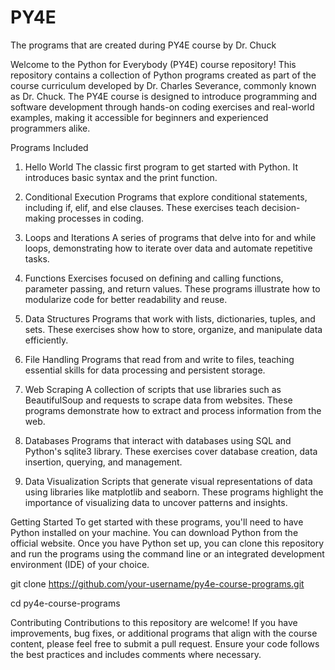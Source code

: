 # PY4E
The programs that are created during PY4E course by Dr. Chuck

Welcome to the Python for Everybody (PY4E) course repository! This repository contains a collection of Python programs created as part of the course curriculum developed by Dr. Charles Severance, commonly known as Dr. Chuck. The PY4E course is designed to introduce programming and software development through hands-on coding exercises and real-world examples, making it accessible for beginners and experienced programmers alike.

Programs Included
1. Hello World
The classic first program to get started with Python. It introduces basic syntax and the print function.

2. Conditional Execution
Programs that explore conditional statements, including if, elif, and else clauses. These exercises teach decision-making processes in coding.

3. Loops and Iterations
A series of programs that delve into for and while loops, demonstrating how to iterate over data and automate repetitive tasks.

4. Functions
Exercises focused on defining and calling functions, parameter passing, and return values. These programs illustrate how to modularize code for better readability and reuse.

5. Data Structures
Programs that work with lists, dictionaries, tuples, and sets. These exercises show how to store, organize, and manipulate data efficiently.

6. File Handling
Programs that read from and write to files, teaching essential skills for data processing and persistent storage.

7. Web Scraping
A collection of scripts that use libraries such as BeautifulSoup and requests to scrape data from websites. These programs demonstrate how to extract and process information from the web.

8. Databases
Programs that interact with databases using SQL and Python's sqlite3 library. These exercises cover database creation, data insertion, querying, and management.

9. Data Visualization
Scripts that generate visual representations of data using libraries like matplotlib and seaborn. These programs highlight the importance of visualizing data to uncover patterns and insights.

Getting Started
To get started with these programs, you'll need to have Python installed on your machine. You can download Python from the official website. Once you have Python set up, you can clone this repository and run the programs using the command line or an integrated development environment (IDE) of your choice.


git clone https://github.com/your-username/py4e-course-programs.git


cd py4e-course-programs



Contributing
Contributions to this repository are welcome! If you have improvements, bug fixes, or additional programs that align with the course content, please feel free to submit a pull request. Ensure your code follows the best practices and includes comments where necessary.
